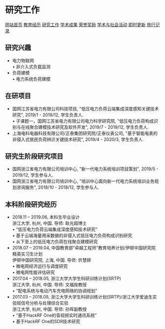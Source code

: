 # 研究工作
<a href="/index.html">网站首页</a>
<a href="/jiaoyu.html">教育经历</a>
<a href="/yanjiugongzuo.html">研究工作</a>
<a href="/xueshuchengguo.html">学术成果</a>
<a href="/rongyujiangli.html">荣誉奖励</a>
<a href="/xueshuhuodong.html">学术与社会活动</a>
<a href="/jishigengxin.html">即时更新</a>
<a href="/qita.html">旅行记录</a>

## 研究兴趣
- 电力物联网
<br/>• 非介入式负载监测
- 负荷建模
<br/>• 电力系统负荷建模

## 在研项目
- 国网江苏省电力有限公司科技项目, "低压电力负荷云端集成深度感知关键技术研究", 2019/1 - 2019/12, 学生负责人.
<br/>• 子课题一，国网江苏省电力有限公司电力科学研究院, "低压电力负荷构成识别与在线聚合建模技术研究及软件开发", 2019/7 - 2019/12, 学生负责人.
- 上海电科电器科技有限公司/正泰集团研究院/正泰仪表公司, "基于智能电表的非侵入式居民负荷辨识关键技术研究", 2019/4 - 2020/3, 学生负责人.

## 研究生阶段研究项目
- 国网浙江省电力有限公司培训中心, "新一代电力系统培训项目策划", 2019/5 - 2019/12, 学生参与人.
- 国网浙江省电力有限公司培训中心, "培训中心面向新一代电力系统培训业务规划咨询服务", 2018/10 - 2018/12, 学生参与人.

## 本科阶段研究经历
- 2018.11 – 2019.06, 本科生毕业设计
<br/>浙江大学, 杭州, 中国. 导师: 耿光超博士
<br/>• “低压电力负荷云端集成深度感知技术研究”
<br/>• 基于云端海量用采数据的非侵入式低压电力负荷构成识别研究
<br/>• 从下至上的低压电力负荷在线聚合建模研究
- 2018.07 – 2019.04, 中国教育部“卓越工程师”教育培养计划/伊顿中国研究院精英实习生计划
<br/>伊顿中国研究院, 上海, 中国. 导师: 忻慧婷
<br/>• 微电网经济运行与调度研究
<br/>• 微电网性能评估研究
- 2017.04 – 2018.05, 浙江大学大学生科研训练计划(SRTP)
<br/>浙江大学, 杭州, 中国. 导师: 文福拴教授
<br/>• “配电系统与电动汽车充电网络的协调规划”
- 2017.03 – 2018.05, 浙江大学大学生科研训练计划(SRTP)/浙江大学爱迪生实验班信号分析与处理综合实验
<br/>浙江大学, 杭州, 中国. 导师: 孙晖副教授
<br/>• “基于HackRF One的音视频实时通讯系统”
<br/>• 基于HackRF One的SDR技术研究
